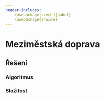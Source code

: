 ```yaml
---
header-includes:
	\usepackage[czech]{babel}
	\usepackage{a4wide}
---
```

# Meziměstská doprava
## Řešení
### Algoritmus

### Složitost
